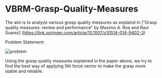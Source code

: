# VBRM-Grasp-Quality-Measures

The aim is to analyze various grasp quality measures as explaind in [“Grasp quality measures: review and performance” by Maximo A. Roa and Raul Suarez] (https://link.springer.com/article/10.1007/s10514-014-9402-3)

Problem Statement:

![problem](https://drive.google.com/file/d/1rdwgH85hWEq9TDFp_mzEoeRuYA5vUWtD/view?usp=drive_link)

Using the grasp quality measures explained in the paper above, we try to find the best way of applying 5th force vector to make the grasp more stable and reliable.
